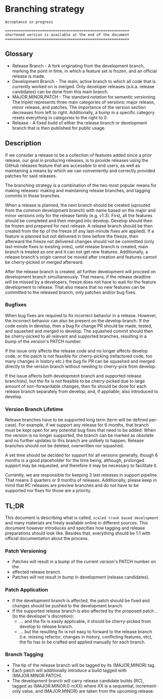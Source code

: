 # Branching strategy

````text
Acceptance in progress

=========================================================
shortened version is available at the end of the document
=========================================================
````

## Glossary

- Release Branch - A fork originating from the development branch, marking the
  point in time, in which a feature set is frozen, and an official release is
  made.
- Development Branch - The main, active branch to which all code that is
  currently worked on is merged. Only developer releases (a.k.a. release
  candidates) can be done from this main branch.
- MAJOR,MINOR,PATCH - The standard notation for semantic versioning. The
  triplet represents three main categories of versions: major release,
  minor release, and patches. The importance of the version section decreases
  from left to right. Additionally, a bump in a specific category resets
  everything in categories to the right to 0.
- Release - A fixed build of either the release branch or development branch
  that is then published for public usage.

## Description

If we consider a release to be a collection of features added since a prior
release, our goal in producing releases, is to provide releases using the
GitHub releases feature that are accessible to end users, as well as maintaining
a means by which we can conveniently and correctly provided patches for said
releases.

The branching strategy is a combination of the two most popular means for making
releases: making and maintaining release branches, and tagging commits in those
branches.

When a release is planned, the next branch should be created (sprouted from the
common development branch) with name based on the major and minor versions only
for the release family (e.g. v1.3).
First, all the features should be completed and then merged into develop.
Develop should then be frozen and prepared for next release. A release branch
should be then created from the tip of the freeze (if any last-minute fixes are
applied).
If a feature is planned but not delivered in time before the freeze, then
afterward the freeze not delivered changes should not be committed
(only last-minute fixes to existing ones), until release branch is created,
main branch is treated as one and it can not get new features. Additionally, a
release branch's origin cannot be moved after creation and features cannot be
cherry-picked or merged afterward.

After the release branch is created, all further development will proceed on
development branch simultaneously. That means, if the release deadline will be
missed by a developers, freeze does not have to wait for the feature development
to release. That also means that no new features can be committed to the
released branch, only patches and/or bug fixes.

### Bugfixes

When bug fixes are required to fix incorrect behavior in a release. However,
the incorrect behavior can also be present on the develop branch. If the code
exists in develop, then a bug fix change PR should be made, tested, and squashed
and merged to develop. The squashed commit should then be cherry-picked to all
relevant and supported branches, resulting in a bump of the version's PATCH
number.

If the issue only affects the release code and no longer affects develop code,
or the patch is not feasible for cherry-picking (refactored code, too many
changes in history etc.) the bug fix PR can be squashed and merged directly to
the version branch without needing to cherry-pick from develop.

If the issue affects both development branch and supported release branch(es),
but the fix is not feasible to be cherry-picked due to large amount of
non-forwardable changes, then fix should be done for each release branch
separately from develop, and, if appliable, also introduced to develop.

### Version Branch Lifetime

Release branches have to be supported long term (term will be defined per-case).
For example, if we support any release for 6 months, that branch must be kept
open for any potential bug fixes that need to be added. When the version is no
longer supported, the branch can be marked as obsolete and no further updates
to this branch are unlikely to happen. Release branches should not be deleted,
overwritten nor squashed.

A set time should be decided for support for all versions generally, though 6
months is a good placeholder for the time being, although, prolonged support
may be requested, and therefore it may be necessary to facilitate it.

Currently, we are responsible for keeping 3 last releases in support pipeline.
That means 3 quarters or 9 months of releases. Additionally, please keep in
mind that RC releases are preview branches and do not have to be supported nor
fixes for those are a priority.

## TL;DR

This document is describing what is called, `scaled trunk based development`
and many materials are freely available online in different sources.
This document however introduces and specifies how tagging and release
preparations should look like. Besides that, everything should be 1:1 with
official documentation about the process.

### Patch Versioning

- Patches will result in a bump of the current version's PATCH number on the
- affected release branch.
- Patches will not result in bump in development (release candidates).

### Patch Application

- If the development branch is affected, the patch should be fixed and changes
  should be pushed to the development branch.
- If the supported release branch is also affected by the proposed patch...
  (to the developer's discretion):
  - ... and the fix is easily applicable, it should be cherry-picked from
    develop to release branch.
  - ... but the resulting fix is not easy to forward to the release branch
  (i.e. missing refactor, changes in history, conflicting features, etc), the
  fix has to be crafted and applied manually for each branch.

### Branch Tagging

- The tip of the release branch will be tagged by its (MAJOR,MINOR) tag.
- Each patch will additionally introduce a build tagged with (MAJOR.MINOR.PATCH).
- The development branch will carry release candidate builds (RC), tagged as
  (MAJOR.MINOR.0-rcXX) where XX is a sequential, increment-only value,
  and (MAJOR.MINOR) are taken from the upcoming release.
